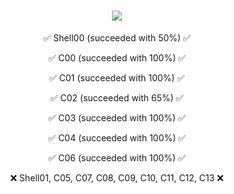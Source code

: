 <h1 align="center">
    <img src="https://readme-typing-svg.herokuapp.com/?font=Righteous&size=35&center=true&vCenter=true&width=500&height=70&duration=4000&lines=My+42+Piscine+progress!+👋;" />
</h1>

<div align="center">

✅ Shell00 (succeeded with 50%) ✅

✅ C00 (succeeded with 100%) ✅

✅ C01 (succeeded with 100%) ✅

✅ C02 (succeeded with 65%) ✅

✅ C03 (succeeded with 100%) ✅

✅ C04 (succeeded with 100%) ✅

✅ C06 (succeeded with 100%) ✅

❌ Shell01, C05, C07, C08, C09, C10, C11, C12, C13 ❌

 </div>
